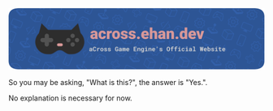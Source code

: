![across.ehan.dev](./assets/branding/github/banner.png)

So you may be asking, "What is this?", the answer is "Yes.".

No explanation is necessary for now.
